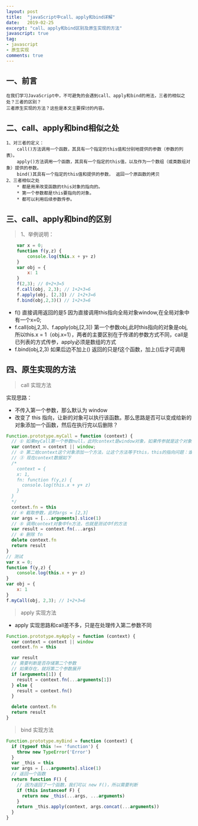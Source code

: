 ```yaml
---
layout: post
title:  "javaScript中call、apply和bind详解"
date:   2019-02-25
excerpt: "call、apply和bind区别及原生实现的方法"
javascript: true
tag:
- javascript
- 原生实现
comments: true
---
```


## 一、前言

    在我们学习JavaScript中，不可避免的会遇到call、apply和bind的用法，三者的相似之处？三者的区别？
    三者原生实现的方法？这些是本文主要探讨的内容。

## 二、call、apply和bind相似之处

    1、对三者的定义：
        call()方法调用一个函数，其具有一个指定的this值和分别地提供的参数（参数的列表）。
        apply()方法调用一个函数，其具有一个指定的this值，以及作为一个数组（或类数组对象）提供的参数。
        bind()其具有一个指定的this值和提供的参数， 返回一个原函数的拷贝
    2、三者相似之处
        * 都是用来改变函数的this对象的指向的。
        * 第一个参数都是this要指向的对象。
        * 都可以利用后续参数传参。

## 三、call、apply和bind的区别

> 1、举例说明：

```javascript
    var x = 0;
    function f(y,z) {
        console.log(this.x + y+ z)
    }
    var obj = {
        x: 1
    }
    f(2,3); // 0+2+3=5
    f.call(obj, 2,3); // 1+2+3=6
    f.apply(obj, [2,3]) // 1+2+3=6
    f.bind(obj,2,3)() // 1+2+3=6
```
* f() 直接调用返回的是5 因为直接调用this指向全局对象window,在全局对象中有一个x=0;
* f.call(obj,2,3)、f.apply(obj,[2,3]) 第一个参数obj,此时this指向的对象是obj,所以this.x = 1（obj.x=1），两者的主要区别在于传递的参数方式不同，call是已列表的方式传参，apply必须是数组的方式
* f.bind(obj,2,3) 如果后边不加上() 返回的只是f这个函数，加上()后才可调用

## 四、原生实现的方法


> call 实现方法

实现思路：

* 不传入第一个参数，那么默认为 window
* 改变了 this 指向，让新的对象可以执行该函数。那么思路是否可以变成给新的对象添加一个函数，然后在执行完以后删除？

```javascript
Function.prototype.myCall = function (context) {
  // ① 如果myCall第一个参数null，此时context是window对象，如果传参就是这个对象，测试中context就是obj这个对象
  var context = context || window; 
  // ② 第二给context这个对象添加一个方法，让这个方法等于this，this的指向问题：谁调用this就指向谁，此时this是f这个方法
  // ③ 现在context数据如下
  /*
    context = {
    x: 1,
    fn: function f(y,z) {
      console.log(this.x + y+ z)
    }
  }
  */
  context.fn = this
  // ④ 截取参数，此时args = [2,3]
  var args = [...arguments].slice(1)
  // ⑤ 调用context对象中fn方法，也就是测试中f的方法
  var result = context.fn(...args)
  // ⑥ 删除 fn
  delete context.fn
  return result
}
// 测试
var x = 0;
function f(y,z) {
    console.log(this.x + y+ z)
}
var obj = {
    x: 1
}
f.myCall(obj, 2,3); // 1+2+3=6
```

> apply 实现方法

* apply 实现思路和call差不多，只是在处理传入第二参数不同

```javascript
Function.prototype.myApply = function (context) {
  var context = context || window
  context.fn = this

  var result
  // 需要判断是否存储第二个参数
  // 如果存在，就将第二个参数展开
  if (arguments[1]) {
    result = context.fn(...arguments[1])
  } else {
    result = context.fn()
  }

  delete context.fn
  return result
}
```

> bind 实现方法

```javascript
Function.prototype.myBind = function (context) {
  if (typeof this !== 'function') {
    throw new TypeError('Error')
  }
  var _this = this
  var args = [...arguments].slice(1)
  // 返回一个函数
  return function F() {
    // 因为返回了一个函数，我们可以 new F()，所以需要判断
    if (this instanceof F) {
      return new _this(...args, ...arguments)
    }
    return _this.apply(context, args.concat(...arguments))
  }
}
```



